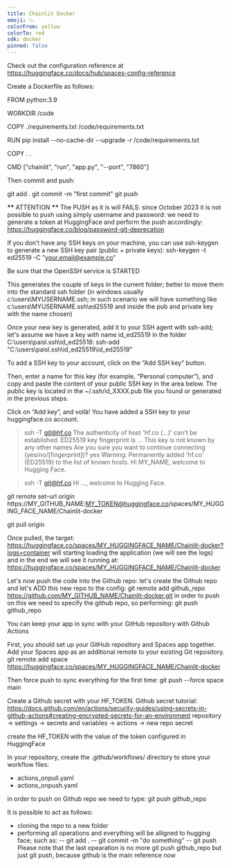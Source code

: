 ```yaml
---
title: Chainlit Docker
emoji: 📉
colorFrom: yellow
colorTo: red
sdk: docker
pinned: false
---
```


Check out the configuration reference at https://huggingface.co/docs/hub/spaces-config-reference

Create a Dockerfile as follows:

FROM python:3.9

WORKDIR /code

COPY ./requirements.txt /code/requirements.txt

RUN pip install --no-cache-dir --upgrade -r /code/requirements.txt

COPY . .

CMD ["chainlit", "run", "app.py", "--port", "7860"]


Then commit and push:

git add .
git commit -m "first commit"
git push

**\*\*** ATTENTION **\*\***
The PUSH as it is will FAILS: since October 2023 it is not possible to push using simply username and password: we need to generate a token at HuggingFace and perform the push accordingly: https://huggingface.co/blog/password-git-deprecation

If you don’t have any SSH keys on your machine, you can use ssh-keygen to generate a new SSH key pair (public + private keys):
ssh-keygen -t ed25519 -C "your.email@example.co"

Be sure that the OpenSSH service is STARTED

This generates the couple of keys in the current folder; better to move them into the standard ssh folder (in windows usually c:\users\MYUSERNAME\.ssh; in such scenario we will have something like c:\users\MYUSERNAME\.ssh\ed25519 and inside the pub and private key with the name chosen)

Once your new key is generated, add it to your SSH agent with ssh-add; let's assume we have a key with name id_ed25519 in the folder C:\users\paisl\.ssh\id_ed25519:
ssh-add "C:\users\paisl\.ssh\id_ed25519\id_ed25519"

To add a SSH key to your account, click on the “Add SSH key” button.

Then, enter a name for this key (for example, “Personal computer”), and copy and paste the content of your public SSH key in the area below. The public key is located in the ~/.ssh/id_XXXX.pub file you found or generated in the previous steps.

Click on “Add key”, and voilà! You have added a SSH key to your huggingface.co account.

> ssh -T git@hf.co
> The authenticity of host 'hf.co (...)' can't be established.
> ED25519 key fingerprint is ...
> This key is not known by any other names
> Are you sure you want to continue connecting (yes/no/[fingerprint])? yes
> Warning: Permanently added 'hf.co' (ED25519) to the list of known hosts.
> Hi MY_NAME, welcome to Hugging Face.

> ssh -T git@hf.co
> Hi ..., welcome to Hugging Face.

git remote set-url origin https://MY_GITHUB_NAME:MY_TOKEN@huggingface.co/spaces/MY_HUGGING_FACE_NAME/Chainlit-docker

git pull origin

Once pulled, the target: https://huggingface.co/spaces/MY_HUGGINGFACE_NAME/Chainlit-docker?logs=container will starting loading the application (we will see the logs) and in the end we will see it running at: https://huggingface.co/spaces/MY_HUGGINGFACE_NAME/Chainlit-docker

Let's now push the code into the Github repo: let's create the Github repo and let's ADD this new repo to the config:
git remote add github_repo https://github.com/MY_GITHUB_NAME/Chainlit-docker.git
in order to push on this we need to specify the github repo, so performing:
git push github_repo


You can keep your app in sync with your GitHub repository with Github Actions

First, you should set up your GitHub repository and Spaces app together. Add your Spaces app as an additional remote to your existing Git repository.
git remote add space https://huggingface.co/spaces/MY_HUGGINGFACE_NAME/Chainlit-docker

Then force push to sync everything for the first time:
git push --force space main

Create a Github secret with your HF_TOKEN. 
Github secret tutorial: https://docs.github.com/en/actions/security-guides/using-secrets-in-github-actions#creating-encrypted-secrets-for-an-environment
repository -> settings -> secrets and variables -> actions -> new repo secret

create the HF_TOKEN with the value of the token configured in HuggingFace

In your repository, create the .github/workflows/ directory to store your workflow files:
- actions_onpull.yaml
- actions_onpush.yaml

in order to push on Github repo we need to type:
git push github_repo

It is possible to act as follows:
- cloning the repo to a new folder
- performing all operations and everything will be alligned to hugging face; such as:
-- git add .
-- git commit -m "do something"
-- git push
Please note that the last opearation is no more git push github_repo but just git push, because github is the main reference now

